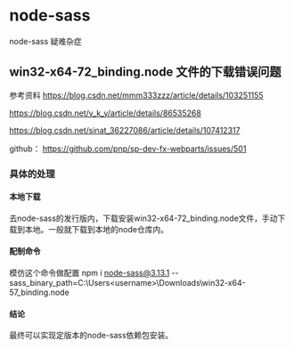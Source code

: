 


# node-sass 
node-sass 疑难杂症

## win32-x64-72_binding.node 文件的下载错误问题

参考资料
https://blog.csdn.net/mmm333zzz/article/details/103251155

https://blog.csdn.net/y_k_y/article/details/86535268

https://blog.csdn.net/sinat_36227086/article/details/107412317

github：
https://github.com/pnp/sp-dev-fx-webparts/issues/501

### 具体的处理

#### 本地下载
去node-sass的发行版内，下载安装win32-x64-72_binding.node文件，手动下载到本地。一般就下载到本地的node仓库内。

#### 配制命令
模仿这个命令做配置
npm i node-sass@3.13.1 --sass_binary_path=C:\Users\<username>\Downloads\win32-x64-57_binding.node

#### 结论
最终可以实现定版本的node-sass依赖包安装。